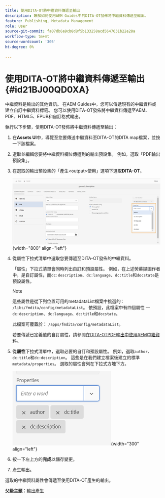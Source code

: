 ```yaml
---
title: 使用DITA-OT將中繼資料傳遞至輸出
description: 瞭解如何使用AEM Guides中的DITA-OT發佈將中繼資料傳遞至輸出。
feature: Publishing, Metadata Management
role: User
source-git-commit: fa07db6a9cb8d8f5b133258acd5647631b22e28a
workflow-type: tm+mt
source-wordcount: '305'
ht-degree: 0%

---
```


# 使用DITA-OT將中繼資料傳遞至輸出 {#id21BJ00QD0XA}

中繼資料是輸出的其他資訊。 在AEM Guides中，您可以傳遞現有的中繼資料或建立自訂中繼資料標籤。 您可以使用DITA-OT發佈將中繼資料傳遞至AEM、PDF、HTML5、EPUB和自訂格式輸出。

執行以下步驟，使用DITA-OT發佈將中繼資料傳遞至輸出：

1. 在&#x200B;**Assets UI**&#x200B;中，導覽至您要傳送中繼資料至DITA-OT的DITA map檔案，並按一下該檔案。
1. 選取並編輯您要將中繼資料欄位傳遞到的輸出預設集。 例如，選取「PDF輸出預設集」。
1. 在選取的輸出預設集的「產生&lt;output\>使用」選項下選取&#x200B;**DITA-OT**。

   ![](images/custom-meta-data-output-preset.png){width="800" align="left"}

1. 從屬性下拉式清單中選取您要傳遞至DITA-OT發佈的中繼資料。

   「屬性」下拉式清單會同時列出自訂和預設屬性。 例如，在上述熒幕擷圖作者中，是自訂屬性，而`dc:description`、`dc:language`、`dc:title`和`docstate`是預設屬性。

   >[!NOTE]
   >
   > 這些屬性是從下列位置可用的metadataList檔案中挑選的： `/libs/fmdita/config/metadataList`。 依預設，此檔案中有四個屬性 — `dc:description`、`dc:language`、`dc:title`和`docstate`。

   此檔案可覆蓋於： `/apps/fmdita/config/metadataList`。

   若要傳遞已定義值的自訂屬性，請參閱[在DITA-OTPDF輸出中使用AEM中繼資料](https://experienceleaguecommunities.adobe.com/t5/xml-documentation-discussions/use-aem-metadata-in-dita-ot-pdf-output/td-p/411880)。

1. 從&#x200B;**屬性**&#x200B;下拉式清單中，選取必要的自訂和預設屬性。 例如，選取`author`、`dc:title`和`dc:description`。 這些是在我們建立檔案後建立的標準`metadata/properties`。 選取的屬性會列在下拉式方塊下方。

   ![](images/selected-metadata-properties.png){width="300" align="left"}

1. 按一下左上方的&#x200B;**完成**&#x200B;以儲存變更。
1. 產生輸出。

選取的中繼資料屬性會傳遞至使用DITA-OT產生的輸出。

**父級主題：**[&#x200B;輸出產生](generate-output.md)

